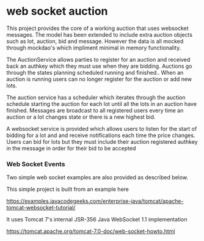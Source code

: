 
# web socket auction

This project provides the core of a working auction that uses websocket messages.
The model has been extended to include extra auction objects such as lot, auction, bid and message.
However the data is all mocked through mockdao's which impliment minimal in memory functionality.

The AuctionService allows parties to register for an auction and received back an authkey which they must use when they are bidding.
Auctions go through the states planning scheduled running and finished..
When an auction is running users can no longer register for the auction or add new lots.

The auction service has a scheduler which iterates through the auction schedule starting the auction for each lot until all the lots in an auction have finished.
Messages are broadcast to all registered users every time an auction or a lot changes state or there is a new highest bid.

A websocket service is provided which allows users to listen for the start of bidding for a lot and and receive notifications each time the price changes.
Users can bid for lots but they must include their auction registered authkey in the message in order for their bid to be accepted


### Web Socket Events
Two simple web socket examples are also provided as described below.

This simple project is built from an example here

https://examples.javacodegeeks.com/enterprise-java/tomcat/apache-tomcat-websocket-tutorial/

It uses Tomcat 7's internal JSR-356 Java WebSocket 1.1 implementation

https://tomcat.apache.org/tomcat-7.0-doc/web-socket-howto.html   
